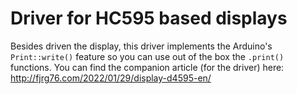 # Driver for HC595 based displays
Besides driven the display, this driver implements the Arduino's `Print::write()` feature so you can use out of the box the `.print()` functions.
You can find the companion article (for the driver) here: http://fjrg76.com/2022/01/29/display-d4595-en/

